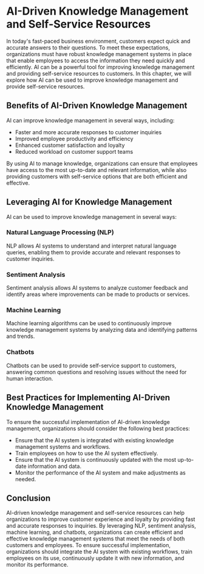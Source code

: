 AI-Driven Knowledge Management and Self-Service Resources
=========================================================================================================================

In today's fast-paced business environment, customers expect quick and accurate answers to their questions. To meet these expectations, organizations must have robust knowledge management systems in place that enable employees to access the information they need quickly and efficiently. AI can be a powerful tool for improving knowledge management and providing self-service resources to customers. In this chapter, we will explore how AI can be used to improve knowledge management and provide self-service resources.

Benefits of AI-Driven Knowledge Management
------------------------------------------

AI can improve knowledge management in several ways, including:

* Faster and more accurate responses to customer inquiries
* Improved employee productivity and efficiency
* Enhanced customer satisfaction and loyalty
* Reduced workload on customer support teams

By using AI to manage knowledge, organizations can ensure that employees have access to the most up-to-date and relevant information, while also providing customers with self-service options that are both efficient and effective.

Leveraging AI for Knowledge Management
--------------------------------------

AI can be used to improve knowledge management in several ways:

### Natural Language Processing (NLP)

NLP allows AI systems to understand and interpret natural language queries, enabling them to provide accurate and relevant responses to customer inquiries.

### Sentiment Analysis

Sentiment analysis allows AI systems to analyze customer feedback and identify areas where improvements can be made to products or services.

### Machine Learning

Machine learning algorithms can be used to continuously improve knowledge management systems by analyzing data and identifying patterns and trends.

### Chatbots

Chatbots can be used to provide self-service support to customers, answering common questions and resolving issues without the need for human interaction.

Best Practices for Implementing AI-Driven Knowledge Management
--------------------------------------------------------------

To ensure the successful implementation of AI-driven knowledge management, organizations should consider the following best practices:

* Ensure that the AI system is integrated with existing knowledge management systems and workflows.
* Train employees on how to use the AI system effectively.
* Ensure that the AI system is continuously updated with the most up-to-date information and data.
* Monitor the performance of the AI system and make adjustments as needed.

Conclusion
----------

AI-driven knowledge management and self-service resources can help organizations to improve customer experience and loyalty by providing fast and accurate responses to inquiries. By leveraging NLP, sentiment analysis, machine learning, and chatbots, organizations can create efficient and effective knowledge management systems that meet the needs of both customers and employees. To ensure successful implementation, organizations should integrate the AI system with existing workflows, train employees on its use, continuously update it with new information, and monitor its performance.
